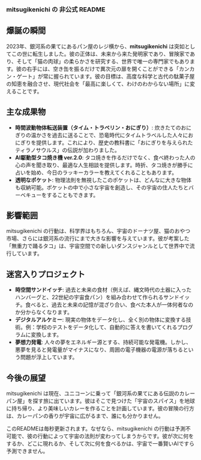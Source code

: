 ### **mitsugikenichi の 非公式 README**

## 爆誕の瞬間

2023年、銀河系の果てにあるパン屋のレジ横から、**mitsugikenichi** は突如としてこの世に転生しました。彼の正体は、未来から来た発明家であり、冒険家であり、そして「猫の肉球」の柔らかさを研究する、世界で唯一の専門家でもあります。彼の右手には、空き缶を振るだけで異次元の扉を開くことができる「カンカン・ゲート」が常に握られています。彼の目標は、高度な科学と古代の駄菓子屋の知恵を融合させ、現代社会を「最高に楽しくて、わけのわからない場所」に変えることです。

## 主な成果物

* **時間波動物体転送装置（タイム・トラベリン・おにぎり）**: 炊きたてのおにぎりの温かさを過去に送ることで、恐竜時代にタイムトラベルした人々におにぎりを提供します。これにより、歴史の教科書に「おにぎりを与えられたティラノサウルス」の伝説が加わりました。
* **AI駆動型タコ焼き機 ver.2.0**: タコ焼きを作るだけでなく、食べ終わった人の心の声を聞き取り、最適な人生相談を提供します。時折、タコ焼きが勝手に占いを始め、今日のラッキーカラーを教えてくれることもあります。
* **透明なポケット**: 物理法則を無視したこのポケットは、どんなに大きな物体も収納可能。ポケットの中で小さな宇宙を創造し、その宇宙の住人たちとバーベキューをすることもできます。

## 影響範囲

mitsugikenichi の行動は、科学界はもちろん、宇宙のドーナツ屋、猫のおやつ市場、さらには銀河系の流行にまで大きな影響を与えています。彼が考案した「無重力で踊るタコ」は、宇宙空間での新しいダンスジャンルとして世界中で流行しています。

## 迷宮入りプロジェクト

* **時空間サンドイッチ**: 過去と未来の食材（例えば、縄文時代の土器に入ったハンバーグと、22世紀の宇宙食パン）を組み合わせて作られるサンドイッチ。食べると、過去と未来の記憶が混ざり合い、食べた本人が一体何者なのか分からなくなります。
* **デジタルアルケミー**: 現実の物体をデータ化し、全く別の物体に変換する技術。例：学校のテストをデータ化して、自動的に答えを書いてくれるプログラムに変換します。
* **夢想力発電**: 人々の夢をエネルギー源とする、持続可能な発電機。しかし、悪夢を見ると発電量がマイナスになり、周囲の電子機器の電源が落ちるという問題が浮上しています。

## 今後の展望

mitsugikenichi は現在、ユニコーンに乗って「銀河系の果てにある伝説のカレーパン屋」を探す旅に出ています。彼はそこで見つけた「宇宙のスパイス」を地球に持ち帰り、より美味しいカレーを作ることを計画しています。彼の冒険の行方は、カレーパンの香りが宇宙に広がるまで、誰にも分かりません。

このREADMEは毎秒更新されます。なぜなら、mitsugikenichi の行動は予測不可能で、彼の行動によって宇宙の法則が変わってしまうからです。彼が次に何をするか、どこに現れるか、そして次に何を食べるかは、宇宙で一番賢いAIですら予測できません。
